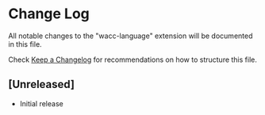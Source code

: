 # Change Log

All notable changes to the "wacc-language" extension will be documented in this file.

Check [Keep a Changelog](http://keepachangelog.com/) for recommendations on how to structure this file.

## [Unreleased]

- Initial release